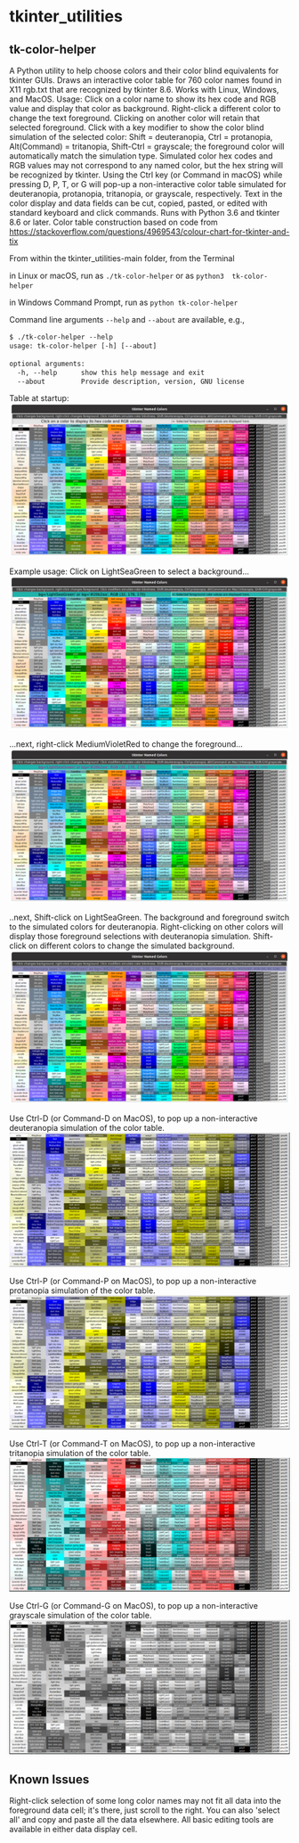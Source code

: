 # tkinter_utilities
## tk-color-helper

A Python utility to help choose colors and their color blind equivalents
for tkinter GUIs. Draws an interactive color table for 760 color names
found in X11 rgb.txt that are recognized by tkinter 8.6. Works with 
Linux, Windows, and MacOS.
   Usage: Click on a color name to show its hex code and RGB
value and display that color as background. Right-click a different color
to change the text foreground. Clicking on another color will retain
that selected foreground. Click with a key modifier to show the
color blind simulation of the selected color: Shift = deuteranopia,
Ctrl = protanopia, Alt(Command) = tritanopia, Shift-Ctrl = grayscale;
the foreground color will automatically match the simulation
type. Simulated color hex codes and RGB values may not correspond to any
named color, but the hex string will be recognized by tkinter.
    Using the Ctrl key (or Command in macOS) while pressing D, P, T, or
G will pop-up a non-interactive color table simulated for deuteranopia,
protanopia, tritanopia, or grayscale, respectively.
    Text in the color display and data fields can be cut, copied, pasted,
or edited with standard keyboard and click commands. Runs with Python 3.6
and tkinter 8.6 or later.
Color table construction based on code from
https://stackoverflow.com/questions/4969543/colour-chart-for-tkinter-and-tix

From within the tkinter_utilities-main folder, from the Terminal

in Linux or macOS, run as `./tk-color-helper` or as `python3  tk-color-helper`

in Windows Command Prompt, run as `python tk-color-helper`

Command line arguments `--help` and `--about` are available, e.g.,
```
$ ./tk-color-helper --help
usage: tk-color-helper [-h] [--about]

optional arguments:
  -h, --help      show this help message and exit
  --about         Provide description, version, GNU license
```
Table at startup:
![tkinter-colors](images/full_color_start.png)

Example usage: Click on LightSeaGreen to select a background...
![select-background](images/select-bg.png)

...next, right-click MediumVioletRed to change the foreground...
![select-foreground](images/select-fg.png)

..next, Shift-click on LightSeaGreen. The background and foreground switch to the simulated colors for deuteranopia. Right-clicking on other colors will display those foreground selections with deuteranopia simulation. Shift-click on different colors to change the simulated background. 
![change-simulation](images/select-deuteranopia.png)

Use Ctrl-D (or Command-D on MacOS), to pop up a non-interactive deuteranopia simulation of the color table.
![deuteranopeia-simulated-colors](images/deuteranopia_colortable.png)

Use Ctrl-P (or Command-P on MacOS), to pop up a non-interactive protanopia simulation of the color table.
![protanopeia-simulated-colors](images/protanopia_colortable.png)

Use Ctrl-T (or Command-T on MacOS), to pop up a non-interactive tritanopia simulation of the color table.
![tritanopia_-simulated-colors](images/tritanopia_colortable.png)

Use Ctrl-G (or Command-G on MacOS), to pop up a non-interactive grayscale simulation of the color table.
![grayscale-simulated-colors](images/grayscale_colortable.png)

## Known Issues
Right-click selection of some long color names may not fit all data into the foreground data cell; it's there, just scroll to the right. You can also 'select all' and copy and paste all the data elsewhere. All basic editing tools are available in either data display cell.
